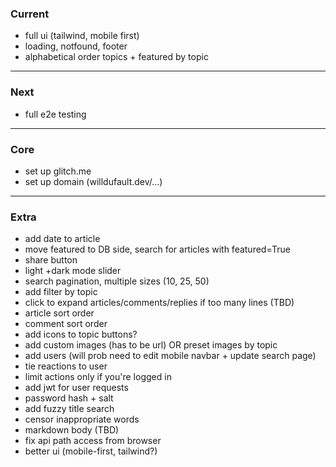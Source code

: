 ### Current

- full ui (tailwind, mobile first)
- loading, notfound, footer
- alphabetical order topics + featured by topic

---

### Next

- full e2e testing

---

### Core

- set up glitch.me
- set up domain (willdufault.dev/...)

---

### Extra

- add date to article
- move featured to DB side, search for articles with featured=True
- share button
- light +dark mode slider
- search pagination, multiple sizes (10, 25, 50)
- add filter by topic
- click to expand articles/comments/replies if too many lines (TBD)
- article sort order
- comment sort order
- add icons to topic buttons?
- add custom images (has to be url) OR preset images by topic
- add users (will prob need to edit mobile navbar + update search page)
- tie reactions to user
- limit actions only if you're logged in
- add jwt for user requests
- password hash + salt
- add fuzzy title search
- censor inappropriate words
- markdown body (TBD)
- fix api path access from browser
- better ui (mobile-first, tailwind?)
